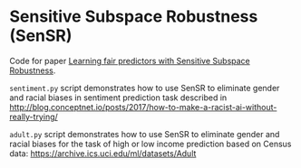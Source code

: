 # Sensitive Subspace Robustness (SenSR) 

Code for paper [Learning fair predictors with Sensitive Subspace Robustness](https://arxiv.org/pdf/1907.00020.pdf).

```sentiment.py``` script demonstrates how to use SenSR to eliminate gender and racial biases in sentiment prediction task described in http://blog.conceptnet.io/posts/2017/how-to-make-a-racist-ai-without-really-trying/

```adult.py``` script demonstrates how to use SenSR to eliminate gender and racial biases for the task of high or low income prediction based on Census data: https://archive.ics.uci.edu/ml/datasets/Adult
